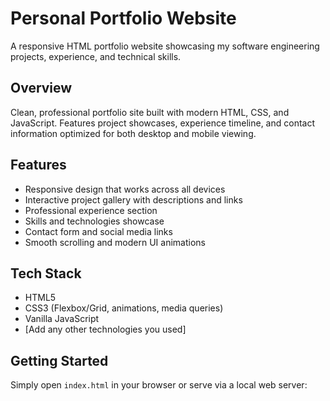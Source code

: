# Personal Portfolio Website

A responsive HTML portfolio website showcasing my software engineering projects, experience, and technical skills.

## Overview
Clean, professional portfolio site built with modern HTML, CSS, and JavaScript. Features project showcases, experience timeline, and contact information optimized for both desktop and mobile viewing.

## Features
- Responsive design that works across all devices
- Interactive project gallery with descriptions and links
- Professional experience section
- Skills and technologies showcase
- Contact form and social media links
- Smooth scrolling and modern UI animations

## Tech Stack
- HTML5
- CSS3 (Flexbox/Grid, animations, media queries)
- Vanilla JavaScript
- [Add any other technologies you used]

## Getting Started
Simply open `index.html` in your browser or serve via a local web server: